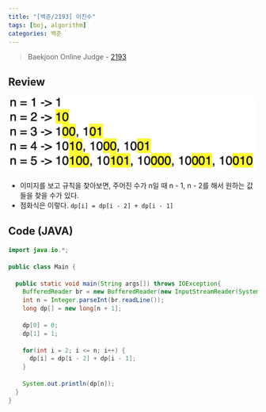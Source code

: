 ```yaml
---
title: "[백준/2193] 이친수"
tags: [boj, algorithm]
categories: 백준
---
```


> Baekjoon Online Judge - [2193](https://www.acmicpc.net/problem/2193)

## Review

![example](/images/bj-2193/example.png)

- 이미지를 보고 규칙을 찾아보면, 주어진 수가 n일 때 n - 1, n - 2를 해서 원하는 값들을 찾을 수가 있다.
- 점화식은 이렇다. `dp[i] = dp[i - 2] + dp[i - 1]`

## Code (JAVA)

```java
import java.io.*;

public class Main {

  public static void main(String args[]) throws IOException{
    BufferedReader br = new BufferedReader(new InputStreamReader(System.in));
    int n = Integer.parseInt(br.readLine());
    long dp[] = new long[n + 1];

    dp[0] = 0;
    dp[1] = 1;

    for(int i = 2; i <= n; i++) {
      dp[i] = dp[i - 2] + dp[i - 1];
    }

    System.out.println(dp[n]);
  }
}
```

